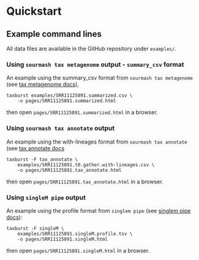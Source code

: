 # Quickstart

## Example command lines

All data files are available in the GitHub repository under `examples/`.

### Using `sourmash tax metagenome` output - `summary_csv` format

An example using the summary_csv format
from `sourmash tax metagenome` (see
[tax metagenome docs](https://sourmash.readthedocs.io/en/latest/command-line.html#sourmash-tax-metagenome-summarize-metagenome-content-from-gather-results)),
```
taxburst examples/SRR11125891.summarized.csv \
    -o pages/SRR11125891.summarized.html
```
then open `pages/SRR11125891.summarized.html` in a browser.

### Using `sourmash tax annotate` output

An example using the with-lineages format
from `sourmash tax annotate` (see
[tax annotate docs](https://sourmash.readthedocs.io/en/latest/command-line.html#sourmash-tax-annotate-annotates-gather-output-with-taxonomy)

```
taxburst -F tax_annotate \
    examples/SRR11125891.t0.gather.with-lineages.csv \
    -o pages/SRR11125891.tax_annotate.html
```
then open `pages/SRR11125891.tax_annotate.html` in a browser.

### Using `singleM pipe` output

An example using the profile format
from `singlem pipe` (see
[singlem pipe docs](https://wwood.github.io/singlem/tools/pipe)):

```
taxburst -F singleM \
    examples/SRR11125891.singleM.profile.tsv \
    -o pages/SRR11125891.singleM.html
```
then open `pages/SRR11125891.singleM.html` in a browser.

